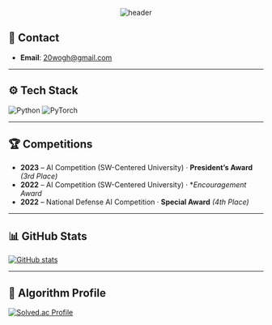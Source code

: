 <div align='center'>

![header](https://capsule-render.vercel.app/api?type=waving&height=200&color=gradient&text=LEE%20JAE%20HO&section=header&fontAlign=50&animation=fadeIn)

</div>

## 📩 Contact
- **Email**: 20wogh@gmail.com  

---

## ⚙ Tech Stack
![Python](https://img.shields.io/badge/Python-3776AB.svg?&style=for-the-badge&logo=Python&logoColor=white)
![PyTorch](https://img.shields.io/badge/PyTorch-EE4C2C.svg?&style=for-the-badge&logo=PyTorch&logoColor=white)

---

## 🏆 Competitions
- **2023** – AI Competition (SW-Centered University) · **President’s Award** *(3rd Place)*
- **2022** – AI Competition (SW-Centered University) · **Encouragement Award*
- **2022** – National Defense AI Competition · **Special Award** *(4th Place)*

---

## 📊 GitHub Stats
[![GitHub stats](https://github-readme-stats.vercel.app/api?username=wogh999&show_icons=true&theme=vue)](https://github.com/wogh999/github-readme-stats)

---

## 📌 Algorithm Profile
[![Solved.ac Profile](http://mazassumnida.wtf/api/v2/generate_badge?boj=321wogh)](https://solved.ac/321wogh/)
